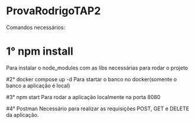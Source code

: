 # ProvaRodrigoTAP2

Comandos necessários:

# 1° npm install
Para instalar o node_modules com as libs necessárias para rodar o projeto 

#2° docker compose up -d
Para startar o banco no docker(somente o banco a aplicação é local)

#3° npm start
Para rodar a aplicação localmente na porta 8080

#4° Postman
Necessário para realizar as requisições POST, GET e DELETE da aplicação.

